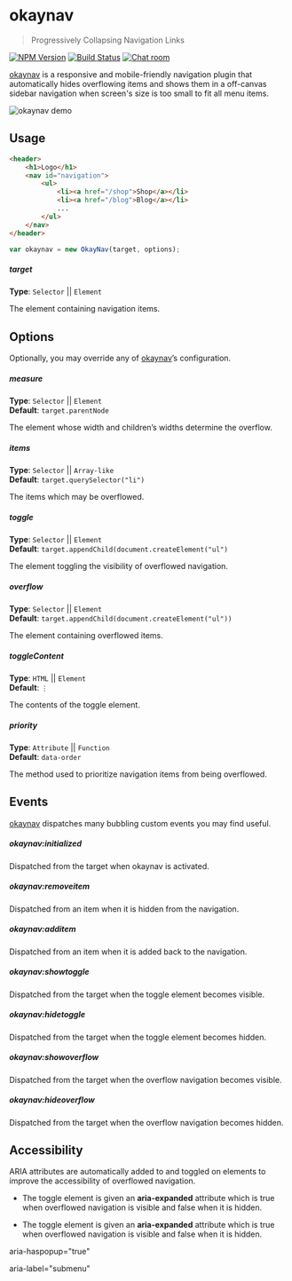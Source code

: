 # okaynav

> Progressively Collapsing Navigation Links

[![NPM Version][npm-img]][npm] [![Build Status][ci-img]][ci] [![Chat room][chat-img]][chat] 

[okaynav] is a responsive and mobile-friendly navigation plugin that automatically hides overflowing items and shows them in a off-canvas sidebar navigation when screen's size is too small to fit all menu items.

![okaynav demo](https://raw.githubusercontent.com/VPenkov/okayNav/master/demo.gif)

## Usage

```html
<header>
	<h1>Logo</h1>
	<nav id="navigation">
		<ul>
			<li><a href="/shop">Shop</a></li>
			<li><a href="/blog">Blog</a></li>
			...
		</ul>
	</nav>
</header>
```

```js
var okaynav = new OkayNav(target, options);
```

##### target
**Type**: `Selector` || `Element`

The element containing navigation items.

## Options

Optionally, you may override any of [okaynav]’s configuration.

##### measure
**Type**: `Selector` || `Element`  
**Default**: `target.parentNode`

The element whose width and children’s widths determine the overflow.

##### items
**Type**: `Selector` || `Array-like`  
**Default**: `target.querySelector("li")`

The items which may be overflowed.

##### toggle
**Type**: `Selector` || `Element`  
**Default**: `target.appendChild(document.createElement("ul")`

The element toggling the visibility of overflowed navigation.

##### overflow
**Type**: `Selector` || `Element`  
**Default**: `target.appendChild(document.createElement("ul"))`

The element containing overflowed items.

##### toggleContent
**Type**: `HTML` || `Element`  
**Default**: `⋮`

The contents of the toggle element.

##### priority
**Type**: `Attribute` || `Function`  
**Default**: `data-order`

The method used to prioritize navigation items from being overflowed.

## Events

[okaynav] dispatches many bubbling custom events you may find useful.

##### okaynav:initialized

Dispatched from the target when okaynav is activated.

##### okaynav:removeitem

Dispatched from an item when it is hidden from the navigation.

##### okaynav:additem

Dispatched from an item when it is added back to the navigation.

##### okaynav:showtoggle

Dispatched from the target when the toggle element becomes visible.

##### okaynav:hidetoggle

Dispatched from the target when the toggle element becomes hidden.

##### okaynav:showoverflow

Dispatched from the target when the overflow navigation becomes visible.

##### okaynav:hideoverflow

Dispatched from the target when the overflow navigation becomes hidden.

## Accessibility

ARIA attributes are automatically added to and toggled on elements to improve the accessibility of overflowed navigation.

- The toggle element is given an **aria-expanded** attribute which is true when overflowed navigation is visible and false when it is hidden.

- The toggle element is given an **aria-expanded** attribute which is true when overflowed navigation is visible and false when it is hidden.

aria-haspopup="true"

aria-label="submenu"

[chat]:     https://gitter.im/VPenkov/okayNav
[chat-img]: https://img.shields.io/gitter/room/nwjs/nw.js.svg
[ci]:       https://travis-ci.org/VPenkov/okaynav
[ci-img]:   https://img.shields.io/travis/VPenkov/okaynav.svg
[npm]:      https://www.npmjs.com/package/okaynav
[npm-img]:  https://img.shields.io/npm/v/okaynav.svg

[okaynav]: https://github.com/VPenkov/okayNav-vanillaJS
